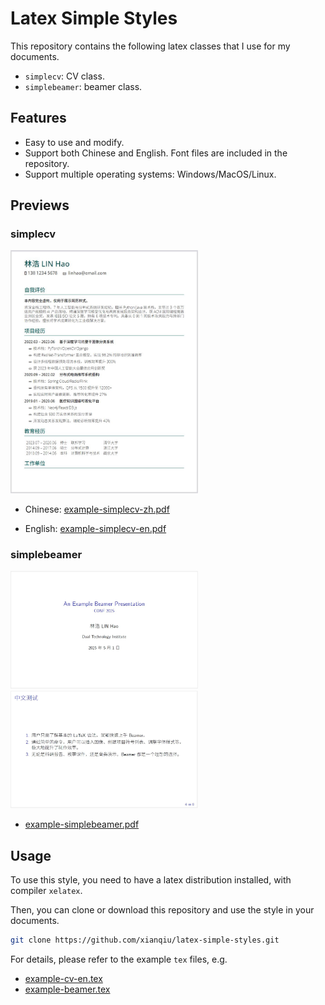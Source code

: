 # Latex Simple Styles

This repository contains the following latex classes that I use for my documents.

* `simplecv`: CV class.
* `simplebeamer`: beamer class. 

## Features

* Easy to use and modify.
* Support both Chinese and English. Font files are included in the repository.
* Support multiple operating systems: Windows/MacOS/Linux.

## Previews

### simplecv

<img src="https://github.com/xianqiu/latex-simple-styles/blob/master/previews/simplecv.jpg" width="300" />

* Chinese: [example-simplecv-zh.pdf](https://github.com/xianqiu/latex-simple-styles/blob/master/previews/example-cv-zh.pdf) 

* English: [example-simplecv-en.pdf](https://github.com/xianqiu/latex-simple-styles/blob/master/previews/example-cv-en.pdf)

### simplebeamer

<img src="https://github.com/xianqiu/latex-simple-styles/blob/master/previews/simplebeamer1.jpg" width="300" />

<img src="https://github.com/xianqiu/latex-simple-styles/blob/master/previews/simplebeamer2.jpg" width="300" />

* [example-simplebeamer.pdf](https://github.com/xianqiu/latex-simple-styles/blob/master/previews/example-simplebeamer.pdf)

## Usage

To use this style, you need to have a latex distribution installed, with compiler `xelatex`. 

Then, you can clone or download this repository and use the style in your documents.

```bash
git clone https://github.com/xianqiu/latex-simple-styles.git
```
For details, please refer to the example `tex` files, e.g. 
* [example-cv-en.tex](https://github.com/xianqiu/latex-simple-styles/blob/master/example-cv-en.tex)
* [example-beamer.tex](https://github.com/xianqiu/latex-simple-styles/blob/master/example-beamer.tex)
